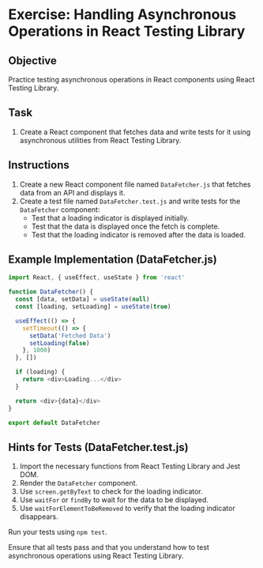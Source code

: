 # Exercise: Handling Asynchronous Operations in React Testing Library

## Objective

Practice testing asynchronous operations in React components using React Testing Library.

## Task

1. Create a React component that fetches data and write tests for it using asynchronous utilities from React Testing Library.

## Instructions

1. Create a new React component file named `DataFetcher.js` that fetches data from an API and displays it.
2. Create a test file named `DataFetcher.test.js` and write tests for the `DataFetcher` component:
    - Test that a loading indicator is displayed initially.
    - Test that the data is displayed once the fetch is complete.
    - Test that the loading indicator is removed after the data is loaded.

## Example Implementation (DataFetcher.js)

```javascript
import React, { useEffect, useState } from 'react'

function DataFetcher() {
  const [data, setData] = useState(null)
  const [loading, setLoading] = useState(true)

  useEffect(() => {
    setTimeout(() => {
      setData('Fetched Data')
      setLoading(false)
    }, 1000)
  }, [])

  if (loading) {
    return <div>Loading...</div>
  }

  return <div>{data}</div>
}

export default DataFetcher
```

## Hints for Tests (DataFetcher.test.js)

1. Import the necessary functions from React Testing Library and Jest DOM.
2. Render the `DataFetcher` component.
3. Use `screen.getByText` to check for the loading indicator.
4. Use `waitFor` or `findBy` to wait for the data to be displayed.
5. Use `waitForElementToBeRemoved` to verify that the loading indicator disappears.

Run your tests using `npm test`.

Ensure that all tests pass and that you understand how to test asynchronous operations using React Testing Library.
